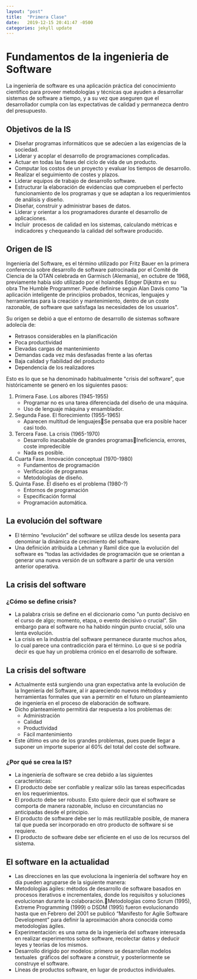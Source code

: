 ```yaml
---
layout: "post"
title:  "Primera Clase"
date:   2019-12-15 20:41:47 -0500
categories: jekyll update
---
```


# Fundamentos de la ingenieria de Software

La ingeniería de software es una aplicación práctica del conocimiento científico para proveer metodologías y técnicas que ayuden a desarrollar sistemas de software a tiempo, y a su vez que aseguren que el desarrollador cumpla con las expectativas de calidad y permanezca dentro del presupuesto.

## Objetivos de la IS
* Diseñar programas informáticos que se adecúen a las exigencias de la sociedad.
* Liderar y acoplar el desarrollo de programaciones complicadas.
* Actuar en todas las fases del ciclo de vida de un producto.
* Computar los costos de un proyecto y evaluar los tiempos de desarrollo.
* Realizar el seguimiento de costes y plazos.
* Liderar equipos de trabajo de desarrollo software.
* Estructurar la elaboración de evidencias que comprueben el perfecto funcionamiento de los programas y que se adaptan a los requerimientos de análisis y diseño.
* Diseñar, construir y administrar bases de datos.
* Liderar y orientar a los programadores durante el desarrollo de aplicaciones.
* Incluir  procesos de calidad en los sistemas, calculando métricas e indicadores y chequeando la calidad del software producido.

## Origen de IS
Ingeniería del Software, es el término utilizado por Fritz Bauer en la primera conferencia sobre desarrollo de software patrocinada por el Comité de Ciencia de la OTAN celebrada en Garmisch (Alemania), en octubre de 1968, previamente había sido utilizado por el holandés Edsger Dijkstra en su obra The Humble Programmer.
Puede definirse según Alan Davis como "la aplicación inteligente de principios probados, técnicas, lenguajes y herramientas para la creación y mantenimiento, dentro de un coste razonable, de software que satisfaga las necesidades de los usuarios".

Su origen se debió a que el entorno de desarrollo de sistemas software adolecía de:
* Retrasos considerables en la planificación
* Poca productividad
* Elevadas cargas de mantenimiento
* Demandas cada vez más desfasadas frente a las ofertas
* Baja calidad y fiabilidad del producto
* Dependencia de los realizadores


Esto es lo que se ha denominado habitualmente "crisis del software", que históricamente se generó en los siguientes pasos:

1. Primera Fase. Los albores (1945-1955)
	* Programar no es una tarea diferenciada del diseño de una máquina. 
	* Uso de lenguaje máquina y ensamblador.
2. Segunda Fase. El florecimiento (1955-1965)
	* Aparecen multitud de lenguajesSe pensaba que era posible hacer casi todo.
3. Tercera Fase. La crisis (1965-1970)
	* Desarrollo inacabable de grandes programasIneficiencia, errores, coste impredecible
	* Nada es posible.
4. Cuarta Fase. Innovación conceptual (1970-1980)
	* Fundamentos de programación
	* Verificación de programas
	* Metodologías de diseño.
5. Quinta Fase. El diseño es el problema (1980-?)
	* Entornos de programación
	* Especificación formal 
	* Programación automática.

## La evolución del software
* El término “evolución” del software se utiliza desde los sesenta para denominar la dinámica de crecimiento del software. 
* Una definición atribuida a Lehman y Ramil dice que la evolución del software es “todas las actividades de programación que se orientan a generar una nueva versión de un software a partir de una versión anterior operativa. 

## La crisis del software
### ¿Cómo se define crisis?
* La palabra crisis se define en el diccionario como "un punto decisivo en el curso de algo; momento, etapa, o evento decisivo o crucial". Sin embargo para el software no ha habido ningún punto crucial, sólo una lenta evolución.
* La crisis en la industria del software permanece durante muchos años, lo cual parece una contradicción para el término. Lo que si se podría decir es que hay un problema crónico en el desarrollo de software.

## La crisis del software
* Actualmente está surgiendo una gran expectativa ante la evolución de la Ingeniería del Software, al ir apareciendo nuevos métodos y herramientas formales que van a permitir en el futuro un planteamiento de ingeniería en el proceso de elaboración de software.
* Dicho planteamiento permitirá dar respuesta a los problemas de:
   * Administración
   * Calidad
   * Productividad
   * Fácil mantenimiento
* Este último es uno de los grandes problemas, pues puede llegar a suponer un importe superior al 60% del total del coste del software.

### ¿Por qué se crea la IS?
* La ingeniería de software se crea debido a las siguientes características:
* El producto debe ser confiable y realizar sólo las tareas especificadas en los requerimientos. 
* El producto debe ser robusto. Esto quiere decir que el software se comporta de manera razonable, incluso en circunstancias no anticipadas desde el principio. 
* El producto de software debe ser lo más reutilizable posible, de manera tal que pueda ser incorporado en otro producto de software si se requiere. 
* El producto de software debe ser eficiente en el uso de los recursos del sistema.

## El software en la actualidad
* Las direcciones en las que evoluciona la ingeniería del software hoy en día pueden agruparse de la siguiente manera:
* Metodologías ágiles: métodos de desarrollo de software basados en procesos iterativos e incrementales, donde los requisitos y soluciones evolucionan durante la colaboración.Metodologías como Scrum (1995), Extreme Programming (1999) o DSDM (1995) fueron evolucionando hasta que en Febrero del 2001 se publicó “Manifesto for Agile Software Development” para definir la aproximación ahora conocida como metodologías ágiles.
* Experimentación: es una rama de la ingeniería del software interesada en realizar experimentos sobre software, recolectar datos y deducir leyes y teorías de los mismos.
* Desarrollo dirigido por modelos: primero se desarrollan modelos textuales  gráficos del software a construir, y posteriormente se construye el software.
* Líneas de productos software, en lugar de productos individuales.


